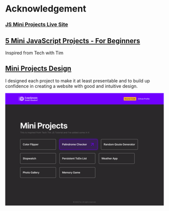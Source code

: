 # Acknowledgement

### [JS Mini Projects Live Site](https://mini-project-js.netlify.app/)

## [5 Mini JavaScript Projects - For Beginners](https://youtu.be/2ml4x0rO1PQ?si=lDB4SwVObgeViabg)

Inspired from Tech with Tim

## [Mini Projects Design](https://www.figma.com/design/PGSj95sAIZs7LX6mqMOp2h/Mini-Projects-Design?node-id=0-1&t=gpfCRjS8Xy9LU3Nd-1)

I designed each project to make it at least presentable and to build up
confidence in creating a website with good and intuitive design.


![](design/home-desktop.png)
